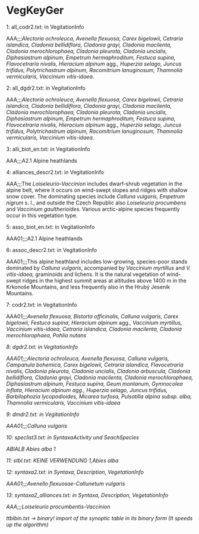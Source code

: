 # VegKeyGer

1: all_codr2.txt: in VegitationInfo

AAA;;;<i>Alectoria ochroleuca, Avenella flexuosa, Carex bigelowii, Cetraria islandica, Cladonia bellidiflora, Cladonia grayi, Cladonia macilenta, Cladonia merochlorophaea, Cladonia pleurota, Cladonia uncialis, Diphasiastrum alpinum, Empetrum hermaphroditum, Festuca supina, Flavocetraria nivalis, Hieracium alpinum</i> agg.<i>, Huperzia selago, Juncus trifidus, Polytrichastrum alpinum, Racomitrium lanuginosum, Thamnolia vermicularis, Vaccinium vitis-idaea.</i>

2: all_dgdr2.txt:  in VegitationInfo

AAA;;;<i>Alectoria ochroleuca, Avenella flexuosa, Carex bigelowii, Cetraria islandica, Cladonia bellidiflora, Cladonia grayi, Cladonia macilenta, Cladonia merochlorophaea, Cladonia pleurota, Cladonia uncialis, Diphasiastrum alpinum, Empetrum hermaphroditum, Festuca supina, Flavocetraria nivalis, Hieracium alpinum</i> agg.<i>, Huperzia selago, Juncus trifidus, Polytrichastrum alpinum, Racomitrium lanuginosum, Thamnolia vermicularis, Vaccinium vitis-idaea.</i>

3: alli_biot_en.txt: in VegitationInfo

AAA;;;A2.1 Alpine heathlands

4: alliances_descr2.txt: in VegitationInfo

AAA;;;The <i>Loiseleurio-Vaccinion</i> includes dwarf-shrub vegetation in the alpine belt, where it occurs on wind-swept slopes and ridges with shallow snow cover. The dominating species include <i>Calluna vulgaris, Empetrum nigrum</i> s. l., and outside the Czech Republic also <i>Loiseleuria procumbens</i> and <i>Vaccinium gaultherioides.</i> Various arctic-alpine species frequently occur in this vegetation type.

5: asso_biot_en.txt: in VegitationInfo

AAA01;;;A2.1 Alpine heathlands

6: assoc_descr2.txt: in VegitationInfo

AAA01;;;This alpine heathland includes low-growing, species-poor stands dominated by <i>Calluna vulgaris</i>, accompanied by <i>Vaccinium myrtillus</i> and <i>V. vitis-idaea,</i> graminoids and lichens. It is the natural vegetation of wind-swept ridges in the highest summit areas at altitudes above 1400 m in the Krkono&#353;e Mountains, and less frequently also in the Hrub&yacute; Jesen&iacute;k Mountains.

7: codr2.txt: in VegitationInfo

AAA01;;;<i>Avenella flexuosa, Bistorta officinalis, Calluna vulgaris, Carex bigelowii, Festuca supina, Hieracium alpinum </i>agg.<i>, Vaccinium myrtillus, Vaccinium vitis-idaea, Cetraria islandica, Cladonia macilenta, Cladonia merochlorophaea, Pohlia nutans

8: dgdr2.txt: in VegitationInfo

AAA01;;;<i>Alectoria ochroleuca, Avenella flexuosa, Calluna vulgaris, Campanula bohemica, Carex bigelowii, Cetraria islandica, Flavocetraria nivalis, Cladonia pleurota, Cladonia uncialis, Cladonia arbuscula, Cladonia bellidiflora, Cladonia grayi, Cladonia macilenta, Cladonia merochlorophaea, Diphasiastrum alpinum, Festuca supina, Geum montanum, Gymnocolea inflata, Hieracium alpinum </i>agg.<i>, Huperzia selago, Juncus trifidus, Barbilophozia lycopodioides, Micarea turfosa, Pulsatilla alpina </i>subsp.<i> alba, Thamnolia vermicularis, Vaccinium vitis-idaea

9: dmdr2.txt: in VegitationInfo

AAA01;;;<i>Calluna vulgaris

10: speclist3.txt: in SyntaxaActivity und SeachSpecies

ABIALB	Abies alba	1

11: stbl.txt:  KEINE VERWENDUNG
1,Abies alba

12: syntaxa2.txt: in Syntaxa, Description, VegetationInfo

AAA01;;;Avenello flexuosae-Callunetum vulgaris

13: syntaxa2_alliances.txt: in Syntaxa, Description, VegetationInfo

AAA;;;Loiseleurio procumbentis-Vaccinion

ttblbin.txt -> binary! import of the synoptic table in its binary form (It speeds up the algorithm)



